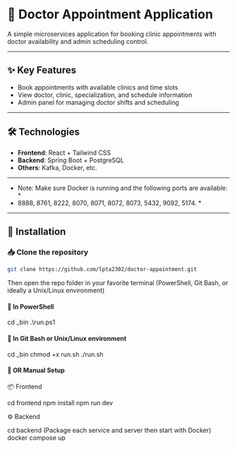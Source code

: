 # 🏥 Doctor Appointment Application

A simple microservices application for booking clinic appointments with doctor availability and admin scheduling control.

---

## ✨ Key Features

- Book appointments with available clinics and time slots  
- View doctor, clinic, specialization, and schedule information  
- Admin panel for managing doctor shifts and scheduling

---

## 🛠️ Technologies

- **Frontend**: React + Tailwind CSS  
- **Backend**: Spring Boot + PostgreSQL  
- **Others**: Kafka, Docker, etc.

---

* Note: Make sure Docker is running and the following ports are available: *
* 8888, 8761, 8222, 8070, 8071, 8072, 8073, 5432, 9092, 5174. *

---

## 🚀 Installation

### 📥 Clone the repository
```bash
git clone https://github.com/lpta2302/doctor-appointment.git
```
Then open the repo folder in your favorite terminal
(PowerShell, Git Bash, or ideally a Unix/Linux environment)

#### 📌 In PowerShell
cd _bin
.\run.ps1

#### 🐧 In Git Bash or Unix/Linux environment
cd _bin
chmod +x run.sh
./run.sh

#### 🧩 OR Manual Setup
📦 Frontend

cd frontend
npm install
npm run dev

⚙️ Backend

cd backend
(Package each service and server then start with Docker)
docker compose up
